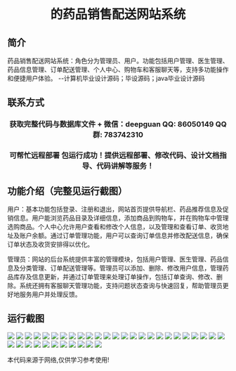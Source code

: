 <p><h1 align="center">的药品销售配送网站系统</h1></p>

## 简介
药品销售配送网站系统：角色分为管理员、用户。功能包括用户管理、医生管理、药品信息管理、订单配送管理、个人中心、购物车和客服聊天等，支持多功能操作和便捷用户体验。    --计算机毕业设计源码；毕设源码；java毕业设计源码


## 联系方式
<p><h3 align="center">获取完整代码与数据库文件 + 微信：deepguan QQ: 86050149 QQ群: 783742310</h3></p>
<p><h3 align="center">可帮忙远程部署 包运行成功！提供远程部署、修改代码、设计文档指导、代码讲解等服务！</h3></p>

## 功能介绍（完整见运行截图）
用户：基本功能包括登录、注册和退出，网站首页提供导航栏、药品推荐信息及促销信息。用户能浏览药品目录及详细信息，添加商品到购物车，并在购物车中管理选购商品。个人中心允许用户查看和修改个人信息，以及管理和查看订单、收货地址及账户余额。通过订单管理功能，用户可以查询订单信息并修改配送信息，确保订单状态及收货安排得以优化。

管理员：网站的后台系统提供丰富的管理模块，包括用户管理、医生管理、药品信息及分类管理、订单配送管理等。管理员可以添加、删除、修改用户信息，管理药品库存及信息更新，并通过订单管理来处理订单操作，包括订单查询、修改、删除。系统还拥有客服聊天管理功能，支持问题状态查询与快速回复，帮助管理员更好地服务用户并处理反馈。


## 运行截图
![](img/001.jpg)
![](img/002.jpg)
![](img/003.jpg)
![](img/004.jpg)
![](img/005.jpg)
![](img/006.jpg)
![](img/007.jpg)
![](img/008.jpg)
![](img/009.jpg)
![](img/010.jpg)
![](img/011.jpg)
![](img/012.jpg)
![](img/013.jpg)
![](img/014.jpg)
![](img/015.jpg)
![](img/016.jpg)
![](img/017.jpg)
![](img/018.jpg)
![](img/019.jpg)
![](img/020.jpg)
![](img/021.jpg)
![](img/022.jpg)
![](img/023.jpg)
![](img/024.jpg)
![](img/025.jpg)
![](img/026.jpg)
![](img/027.jpg)
![](img/028.jpg)
![](img/029.jpg)
![](img/030.jpg)
![](img/031.jpg)
![](img/032.jpg)
![](img/033.jpg)
![](img/034.jpg)
![](img/035.jpg)
![](img/036.jpg)

<p>本代码来源于网络,仅供学习参考使用!</p>
